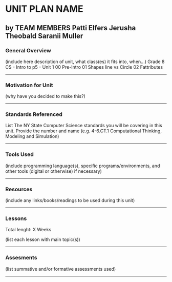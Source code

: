 # UNIT PLAN NAME
by TEAM MEMBERS
Patti Elfers
Jerusha Theobald
Saranii Muller
-----

### General Overview
(include here description of unit, what class(es) it fits into, when...)
Grade 8 CS - Intro to p5 - Unit 1
00 Pre-Intro
01 Shapes line vs Circle
02 Fattributes


---

### Motivation for Unit
(why have you decided to make this?)

---

### Standards Referenced
List The NY State Computer Science standards you will be covering in this unit. Provide the number and name (e.g. 4-6.CT.1 Computational Thinking, Modeling and Simulation)

---

### Tools Used
(include programming language(s), specific programs/environments, and other tools (digital or otherwise) if necessary)

---

### Resources
(include any links/books/readings to be used during this unit)

---

### Lessons
Total lenght: X Weeks

(list each lesson with main topic(s))

---

### Assesments
(list summative and/or formative assessments used)

---
